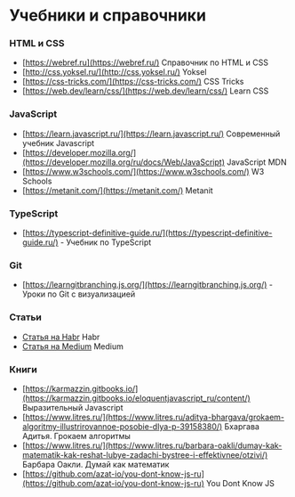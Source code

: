 # Учебники и справочники

### HTML и CSS
- [https://webref.ru](https://webref.ru/) Справочник по HTML и CSS
- [http://css.yoksel.ru/](http://css.yoksel.ru/) Yoksel
- [https://css-tricks.com/](https://css-tricks.com/) CSS Tricks
- [https://web.dev/learn/css/](https://web.dev/learn/css/) Learn CSS

### JavaScript
- [https://learn.javascript.ru/](https://learn.javascript.ru/) Современный учебник Javascript
- [https://developer.mozilla.org/](https://developer.mozilla.org/ru/docs/Web/JavaScript) JavaScript MDN
- [https://www.w3schools.com/](https://www.w3schools.com/) W3 Schools
- [https://metanit.com/](https://metanit.com/) Metanit

### TypeScript
- [https://typescript-definitive-guide.ru/](https://typescript-definitive-guide.ru/) - Учебник по TypeScript

### Git
- [https://learngitbranching.js.org/](https://learngitbranching.js.org/) - Уроки по Git с визуализацией

### Статьи
- [Статья на Habr](https://habr.com/ru/post/461401/) Habr
- [Статья на Medium](https://medium.com/@stasonmars/) Medium

### Книги
- [https://karmazzin.gitbooks.io/](https://karmazzin.gitbooks.io/eloquentjavascript_ru/content/) Выразительный Javascript
- [https://www.litres.ru/](https://www.litres.ru/aditya-bhargava/grokaem-algoritmy-illustrirovannoe-posobie-dlya-p-39158380/) Бхаргава Адитья. Грокаем алгоритмы
- [https://www.litres.ru/](https://www.litres.ru/barbara-oakli/dumay-kak-matematik-kak-reshat-lubye-zadachi-bystree-i-effektivnee/otzivi/) Барбара Оакли. Думай как математик
- [https://github.com/azat-io/you-dont-know-js-ru](https://github.com/azat-io/you-dont-know-js-ru) You Dont Know JS
